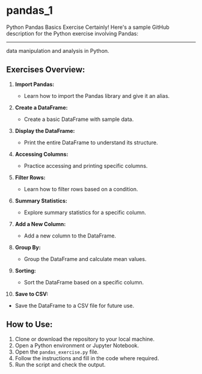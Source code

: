 # pandas_1
 Python Pandas Basics Exercise
 Certainly! Here's a sample GitHub description for the Python exercise involving Pandas:

---
data manipulation and analysis in Python.

## Exercises Overview:

1. **Import Pandas:**
   - Learn how to import the Pandas library and give it an alias.

2. **Create a DataFrame:**
   - Create a basic DataFrame with sample data.

3. **Display the DataFrame:**
   - Print the entire DataFrame to understand its structure.

4. **Accessing Columns:**
   - Practice accessing and printing specific columns.

5. **Filter Rows:**
   - Learn how to filter rows based on a condition.

6. **Summary Statistics:**
   - Explore summary statistics for a specific column.

7. **Add a New Column:**
   - Add a new column to the DataFrame.

8. **Group By:**
   - Group the DataFrame and calculate mean values.

9. **Sorting:**
   - Sort the DataFrame based on a specific column.

10. **Save to CSV:**
   - Save the DataFrame to a CSV file for future use.

## How to Use:

1. Clone or download the repository to your local machine.
2. Open a Python environment or Jupyter Notebook.
3. Open the `pandas_exercise.py` file.
4. Follow the instructions and fill in the code where required.
5. Run the script and check the output.

